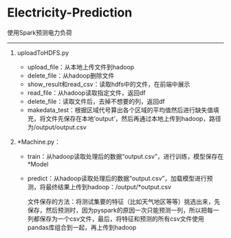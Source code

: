 # Electricity-Prediction
使用Spark预测电力负荷

---

1. uploadToHDFS.py
   - upload_file：从本地上传文件到hadoop
   - delete_file：从hadoop删除文件 
   - show_result和read_csv：读取hdfs中的文件，在前端中展示
   - read_file：从hadoop读取指定文件，返回df
   - delete_file：读取文件后，去掉不想要的列，返回df
   - makedata_test：根据区域代号算出各个区域的平均值然后进行缺失值填充，将文件先保存在本地‘output’，然后再通过本地上传到hadoop，路径为/output/output.csv

2. *Machine.py：

   - train：从hadoop读取处理后的数据“output.csv”，进行训练，模型保存在*Model

   - predict：从hadoop读取处理后的数据“output.csv”，加载模型进行预测，将最终结果上传到hadoop：/output/*output.csv

     文件保存的方法：将测试集要的特征（比如天气地区等等）挑选出来，先保存，然后预测时，因为pyspark的原因一次只能预测一列，所以把每一列都保存为一个csv文件，最后，将特征和预测的所有csv文件使用pandas库组合到一起，再上传到hadoop
